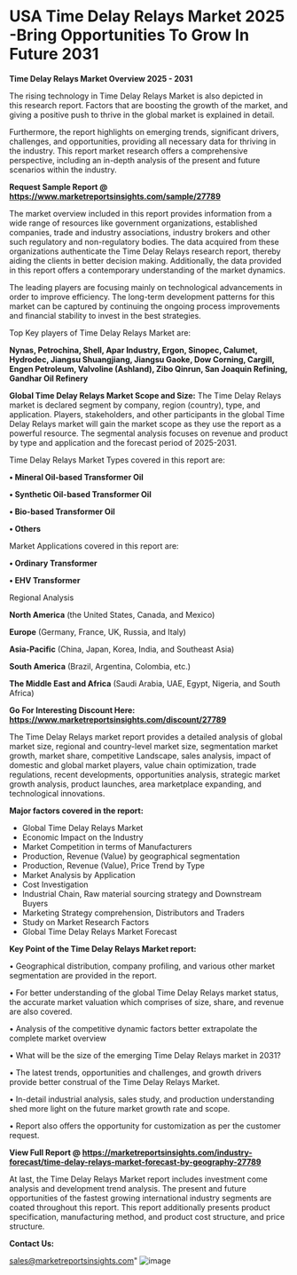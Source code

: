 # USA Time Delay Relays Market 2025 -Bring Opportunities To Grow In Future 2031

<Strong> Time Delay Relays Market Overview 2025 - 2031</strong>

The rising technology in Time Delay Relays Market is also depicted in this research report. Factors that are boosting the growth of the market, and giving a positive push to thrive in the global market is explained in detail.

Furthermore, the report highlights on emerging trends, significant drivers, challenges, and opportunities, providing all necessary data for thriving in the industry. This report market research offers a comprehensive perspective, including an in-depth analysis of the present and future scenarios within the industry.

<strong>Request Sample Report @ <a href=https://www.marketreportsinsights.com/sample/27789>https://www.marketreportsinsights.com/sample/27789</a></strong>

The market overview included in this report provides information from a wide range of resources like government organizations, established companies, trade and industry associations, industry brokers and other such regulatory and non-regulatory bodies. The data acquired from these organizations authenticate the Time Delay Relays research report, thereby aiding the clients in better decision making. Additionally, the data provided in this report offers a contemporary understanding of the market dynamics.

The leading players are focusing mainly on technological advancements in order to improve efficiency. The long-term development patterns for this market can be captured by continuing the ongoing process improvements and financial stability to invest in the best strategies.

Top Key players of Time Delay Relays Market are:

<strong>Nynas, Petrochina, Shell, Apar Industry, Ergon, Sinopec, Calumet, Hydrodec, Jiangsu Shuangjiang, Jiangsu Gaoke, Dow Corning, Cargill, Engen Petroleum, Valvoline (Ashland), Zibo Qinrun, San Joaquin Refining, Gandhar Oil Refinery</strong>

<strong><b>Global Time Delay Relays Market Scope and Size:</b></strong>
The Time Delay Relays market is declared segment by company, region (country), type, and application. Players, stakeholders, and other participants in the global Time Delay Relays market will gain the market scope as they use the report as a powerful resource. The segmental analysis focuses on revenue and product by type and application and the forecast period of 2025-2031.

Time Delay Relays Market Types covered in this report are:

<strong>• Mineral Oil-based Transformer Oil

• Synthetic Oil-based Transformer Oil

• Bio-based Transformer Oil

• Others</strong>

Market Applications covered in this report are:

<strong>• Ordinary Transformer

• EHV Transformer</strong> 

Regional Analysis

<strong>North America</strong> (the United States, Canada, and Mexico)

<strong>Europe</strong> (Germany, France, UK, Russia, and Italy)

<strong>Asia-Pacific</strong> (China, Japan, Korea, India, and Southeast Asia)

<strong>South America</strong> (Brazil, Argentina, Colombia, etc.)

<strong>The Middle East and Africa</strong> (Saudi Arabia, UAE, Egypt, Nigeria, and South Africa)

<strong>Go For Interesting Discount Here: <a href=https://www.marketreportsinsights.com/discount/27789>https://www.marketreportsinsights.com/discount/27789</a></strong>

The Time Delay Relays market report provides a detailed analysis of global market size, regional and country-level market size, segmentation market growth, market share, competitive Landscape, sales analysis, impact of domestic and global market players, value chain optimization, trade regulations, recent developments, opportunities analysis, strategic market growth analysis, product launches, area marketplace expanding, and technological innovations.

<strong><b>Major factors covered in the report:</b></strong>
<ul>
  <li>Global Time Delay Relays Market </li>
  <li>Economic Impact on the Industry</li>
  <li>Market Competition in terms of Manufacturers</li>
  <li>Production, Revenue (Value) by geographical segmentation</li>
  <li>Production, Revenue (Value), Price Trend by Type</li>
  <li>Market Analysis by Application</li>
  <li>Cost Investigation</li>
  <li>Industrial Chain, Raw material sourcing strategy and Downstream Buyers</li>
  <li>Marketing Strategy comprehension, Distributors and Traders</li>
  <li>Study on Market Research Factors</li>
  <li>Global Time Delay Relays Market Forecast</li>
</ul>

<strong><b>Key Point of the Time Delay Relays Market report:</b></strong>

• Geographical distribution, company profiling, and various other market segmentation are provided in the report.

• For better understanding of the global Time Delay Relays market status, the accurate market valuation which comprises of size, share, and revenue are also covered.

• Analysis of the competitive dynamic factors better extrapolate the complete market overview

• What will be the size of the emerging Time Delay Relays market in 2031?

• The latest trends, opportunities and challenges, and growth drivers provide better construal of the Time Delay Relays Market.

• In-detail industrial analysis, sales study, and production understanding shed more light on the future market growth rate and scope.

• Report also offers the opportunity for customization as per the customer request.

<strong><b>View Full Report @ <a href=https://marketreportsinsights.com/industry-forecast/time-delay-relays-market-forecast-by-geography-27789>https://marketreportsinsights.com/industry-forecast/time-delay-relays-market-forecast-by-geography-27789</a></b></strong>


At last, the Time Delay Relays Market report includes investment come analysis and development trend analysis. The present and future opportunities of the fastest growing international industry segments are coated throughout this report. This report additionally presents product specification, manufacturing method, and product cost structure, and price structure.

<strong>Contact Us:</strong>

sales@marketreportsinsights.com"
![image](https://github.com/user-attachments/assets/4cb6d5da-8537-496e-b49f-247d284a2a5b)
